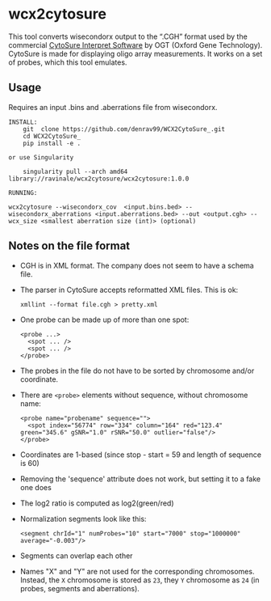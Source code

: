 # wcx2cytosure

This tool converts wisecondorx output to the “.CGH” format used by the
commercial
[CytoSure Interpret Software](https://www.ogt.com/products/246_cytosure_interpret_software)
by OGT (Oxford Gene Technology). CytoSure is made for displaying oligo array measurements.
It works on a set of probes, which this tool emulates. 

## Usage
Requires an input .bins and .aberrations file from wisecondorx. 

    INSTALL:
        git  clone https://github.com/denrav99/WCX2CytoSure_.git
        cd WCX2CytoSure_
        pip install -e .
	
    or use Singularity  
    
    	singularity pull --arch amd64 library://ravinale/wcx2cytosure/wcx2cytosure:1.0.0

    RUNNING:
        
    wcx2cytosure --wisecondorx_cov  <input.bins.bed> --wisecondorx_aberrations <input.aberrations.bed> --out <output.cgh> --wcx_size <smallest aberration size (int)> (optional)
    
## Notes on the file format

- CGH is in XML format. The company does not seem to have a schema file.
- The parser in CytoSure accepts reformatted XML files. This is ok:

      xmllint --format file.cgh > pretty.xml
- One probe can be made up of more than one spot:

      <probe ...>
        <spot ... />
        <spot ... />
      </probe>

- The probes in the file do not have to be sorted by chromosome and/or
  coordinate.
- There are `<probe>` elements without sequence, without chromosome name:

      <probe name="probename" sequence="">
        <spot index="56774" row="334" column="164" red="123.4" green="345.6" gSNR="1.0" rSNR="50.0" outlier="false"/>
      </probe>

- Coordinates are 1-based (since stop - start = 59 and length of sequence is 60)
- Removing the 'sequence' attribute does not work, but setting it to a fake one does
- The log2 ratio is computed as log2(green/red)
- Normalization segments look like this:

      <segment chrId="1" numProbes="10" start="7000" stop="1000000" average="-0.003"/>
- Segments can overlap each other
- Names "X" and "Y" are not used for the corresponding chromosomes. Instead,
  the `X` chromosome is stored as `23`, they `Y` chromosome as `24` (in probes,
  segments and aberrations).

